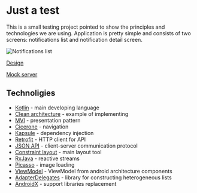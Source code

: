# Just a test

This is a small testing project pointed to show the principles and technologies we are using. Application is pretty simple and consists of two screens: notifications list and notification detail screen.

![Notifications list](https://raw.githubusercontent.com/scraplesh/just-a-test/8dab514f034532991905262247ce71ec3503e752/resources/Notifications.png)

[Design](https://app.sympli.io/p/a9dda454b874d81773afa1ae3177dd84540ba3ebc5)

[Mock server](https://justtest11.docs.apiary.io/#)

## Technoligies

 - [Kotlin](https://kotlinlang.org/docs/reference/) - main developing language
 - [Clean architecture](https://proandroiddev.com/a-guided-tour-inside-a-clean-architecture-code-base-48bb5cc9fc97) - example of implementing
 - [MVI](http://hannesdorfmann.com/android/mosby3-mvi-1) - presentation pattern
 - [Cicerone](https://github.com/terrakok/Cicerone) - navigation
 - [Kapsule](https://traversal.space/kapsule/) - dependency injection
 - [Retrofit](https://square.github.io/retrofit/) - HTTP client for API
 - [JSON API](https://jsonapi.org/) - client-server communication protocol
 - [Constraint layout](https://developer.android.com/training/constraint-layout/) - main layout tool
 - [RxJava](https://github.com/ReactiveX/RxJava) - reactive streams
 - [Picasso](http://square.github.io/picasso/) - image loading
- [ViewModel](https://developer.android.com/topic/libraries/architecture/viewmodel) - ViewModel from android architecture components
- [AdapterDelegates](https://github.com/sockeqwe/AdapterDelegates) - library for constructing heterogeneous lists
- [AndroidX](https://developer.android.com/jetpack/androidx/) - support libraries replacement
<!--stackedit_data:
eyJoaXN0b3J5IjpbMzcwNjA2OTY3LC05MTU5NDc1NTcsLTE5OD
A0OTU5ODUsMzc2MDEzMDAzLDM1OTYyMTM0MSwtMTY4NzI3NDE4
MF19
-->